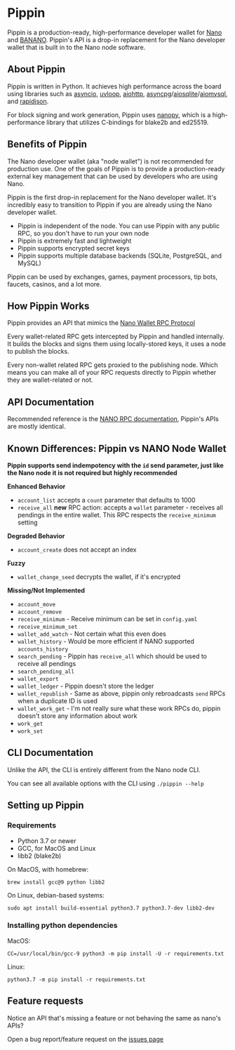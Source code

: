 # Pippin

Pippin is a production-ready, high-performance developer wallet for [Nano](https://nano.org) and [BANANO](https://banano.cc). Pippin's API is a drop-in replacement for the Nano developer wallet that is built in to the Nano node software.

## About Pippin

Pippin is written in Python. It achieves high performance across the board using libraries such as [asyncio](https://docs.python.org/3/library/asyncio.html), [uvloop](https://github.com/MagicStack/uvloop), [aiohttp](https://aiohttp.readthedocs.io/en/stable/), [asyncpg](https://github.com/MagicStack/asyncpg)/[aiosqlite](https://github.com/jreese/aiosqlite)/[aiomysql](https://github.com/aio-libs/aiomysql), and [rapidjson](https://rapidjson.org/).

For block signing and work generation, Pippin uses [nanopy](https://github.com/npy0/nanopy), which is a high-performance library that utilizes C-bindings for blake2b and ed25519.

## Benefits of Pippin

The Nano developer wallet (aka "node wallet") is not recommended for production use. One of the goals of Pippin is to provide a production-ready external key management that can be used by developers who are using Nano.

Pippin is the first drop-in replacement for the Nano developer wallet. It's incredibly easy to transition to Pippin if you are already using the Nano developer wallet.

- Pippin is independent of the node. You can use Pippin with any public RPC, so you don't have to run your own node
- Pippin is extremely fast and lightweight
- Pippin supports encrypted secret keys
- Pippin supports multiple database backends (SQLite, PostgreSQL, and MySQL)

Pippin can be used by exchanges, games, payment processors, tip bots, faucets, casinos, and a lot more.

## How Pippin Works

Pippin provides an API that mimics the [Nano Wallet RPC Protocol](https://docs.nano.org/commands/rpc-protocol/#wallet-rpcs)

Every wallet-related RPC gets intercepted by Pippin and handled internally. It builds the blocks and signs them using locally-stored keys, it uses a node to publish the blocks.

Every non-wallet related RPC gets proxied to the publishing node. Which means you can make all of your RPC requests directly to Pippin whether they are wallet-related or not.

## API Documentation

Recommended reference is the [NANO RPC documentation](https://docs.nano.org/commands/rpc-protocol/#wallet-rpcs), Pippin's APIs are mostly identical.

## Known Differences: Pippin vs NANO Node Wallet

**Pippin supports send indempotency with the `id` send parameter, just like the Nano node it is not required but highly recommended**

**Enhanced Behavior**

- `account_list` accepts a `count` parameter that defaults to 1000
- `receive_all` **new** RPC action: accepts a `wallet` parameter - receives all pendings in the entire wallet. This RPC respects the `receive_minimum` setting

**Degraded Behavior**

- `account_create` does not accept an index

**Fuzzy**

- `wallet_change_seed` decrypts the wallet, if it's encrypted

**Missing/Not Implemented**

- `account_move`
- `account_remove`
- `receive_minimum` - Receive minimum can be set in `config.yaml`
- `receive_minimum_set`
- `wallet_add_watch` - Not certain what this even does
- `wallet_history` - Would be more efficient if NANO supported `accounts_history`
- `search_pending` - Pippin has `receive_all` which should be used to receive all pendings
- `search_pending_all`
- `wallet_export`
- `wallet_ledger` - Pippin doesn't store the ledger
- `wallet_republish` - Same as above, pippin only rebroadcasts `send` RPCs when a duplicate ID is used
- `wallet_work_get` - I'm not really sure what these work RPCs do, pippin doesn't store any information about work
- `work_get`
- `work_set`

## CLI Documentation

Unlike the API, the CLI is entirely different from the Nano node CLI.

You can see all available options with the CLI using `./pippin --help`

## Setting up Pippin

### Requirements

- Python 3.7 or newer
- GCC, for MacOS and Linux
- libb2 (blake2b)

On MacOS, with homebrew:

```
brew install gcc@9 python libb2
```

On Linux, debian-based systems:

```
sudo apt install build-essential python3.7 python3.7-dev libb2-dev
```

### Installing python dependencies

MacOS:

```
CC=/usr/local/bin/gcc-9 python3 -m pip install -U -r requirements.txt
```

Linux:

```
python3.7 -m pip install -r requirements.txt
```

## Feature requests

Notice an API that's missing a feature or not behaving the same as nano's APIs?

Open a bug report/feature request on the [issues page](https://github.com/bbedward/pippin_nano_wallet/issues)